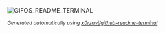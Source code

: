
<div align="justify">
<picture>
    <source media="(prefers-color-scheme: dark)" srcset="https://i.ibb.co/7Jkvqq6/output-gif.gif">
    <source media="(prefers-color-scheme: light)" srcset="https://i.ibb.co/7Jkvqq6/output-gif.gif">
    <img alt="GIFOS_README_TERMINAL" src="https://i.ibb.co/7Jkvqq6/output-gif.gif">
</picture>

<sub><i>Generated automatically using [x0rzavi/github-readme-terminal](https://github.com/x0rzavi/github-readme-terminal)</i></sub>

</div>
    